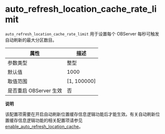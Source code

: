 auto_refresh_location_cache_rate_limit 
===========================================================

`auto_refresh_location_cache_rate_limit` 用于设置每个 OBServer 每秒可触发自动刷新的最大分区数目。


|      **属性**      |    **描述**     |
|------------------|---------------|
| 参数类型             | 整型            |
| 默认值              | 1000          |
| 取值范围             | \[1, 100000\] |
| 是否重启 OBServer 生效 | 否             |


**说明**



该配置项需要在开启自动刷新位置缓存信息逻辑功能后才能生效。有关自动刷新位置缓存信息逻辑功能的相关配置项请参见 [enable_auto_refresh_location_cache](/zh-CN/12.reference-mysql-mode/3.system-configuration-items-1/3.cluster-level-configuration-items-1/67.enable_auto_refresh_location_cache-1-2.md)。

